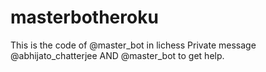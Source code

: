 # masterbotheroku
This is the code of @master_bot in lichess
Private message @abhijato_chatterjee AND @master_bot to get help.
